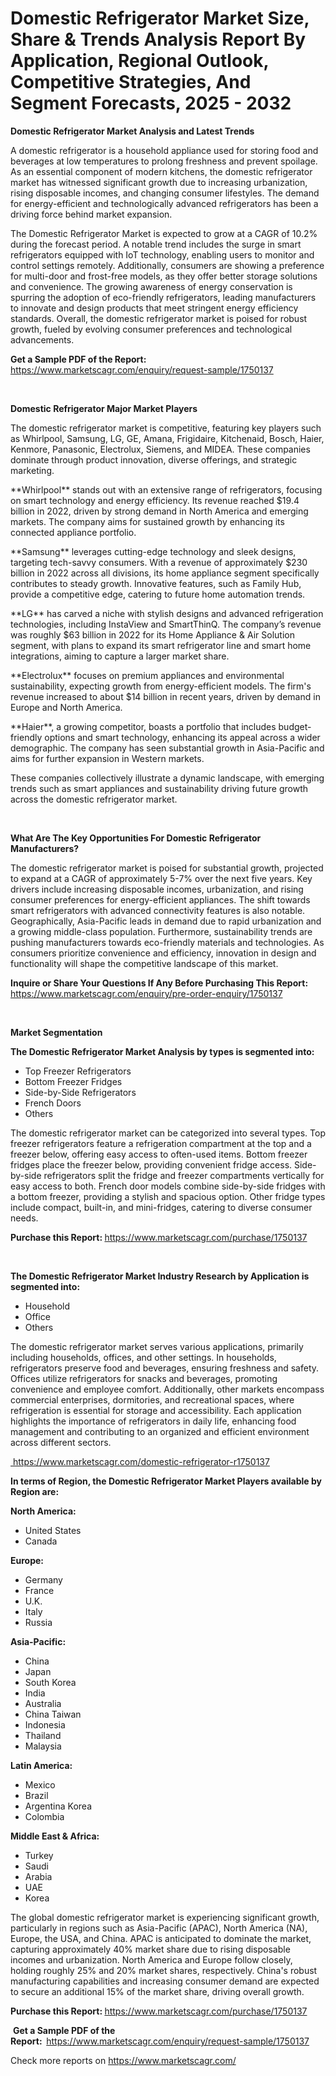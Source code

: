 <p><h1>Domestic Refrigerator Market Size, Share & Trends Analysis Report By Application, Regional Outlook, Competitive Strategies, And Segment Forecasts, 2025 - 2032</h1></p><p><strong>Domestic Refrigerator Market Analysis and Latest Trends</strong></p>
<p><p>A domestic refrigerator is a household appliance used for storing food and beverages at low temperatures to prolong freshness and prevent spoilage. As an essential component of modern kitchens, the domestic refrigerator market has witnessed significant growth due to increasing urbanization, rising disposable incomes, and changing consumer lifestyles. The demand for energy-efficient and technologically advanced refrigerators has been a driving force behind market expansion.</p><p>The Domestic Refrigerator Market is expected to grow at a CAGR of 10.2% during the forecast period. A notable trend includes the surge in smart refrigerators equipped with IoT technology, enabling users to monitor and control settings remotely. Additionally, consumers are showing a preference for multi-door and frost-free models, as they offer better storage solutions and convenience. The growing awareness of energy conservation is spurring the adoption of eco-friendly refrigerators, leading manufacturers to innovate and design products that meet stringent energy efficiency standards. Overall, the domestic refrigerator market is poised for robust growth, fueled by evolving consumer preferences and technological advancements.</p></p>
<p><strong>Get a Sample PDF of the Report:&nbsp;</strong> <a href="https://www.marketscagr.com/enquiry/request-sample/1750137?utm_campaign=2107&utm_medium=2&utm_source=Github&utm_content=ia&utm_term=07022025&utm_id=domestic-refrigerator">https://www.marketscagr.com/enquiry/request-sample/1750137</a></p>
<p>&nbsp;</p>
<p><strong>Domestic Refrigerator Major Market Players</strong></p>
<p><p>The domestic refrigerator market is competitive, featuring key players such as Whirlpool, Samsung, LG, GE, Amana, Frigidaire, Kitchenaid, Bosch, Haier, Kenmore, Panasonic, Electrolux, Siemens, and MIDEA. These companies dominate through product innovation, diverse offerings, and strategic marketing.</p><p>**Whirlpool** stands out with an extensive range of refrigerators, focusing on smart technology and energy efficiency. Its revenue reached $19.4 billion in 2022, driven by strong demand in North America and emerging markets. The company aims for sustained growth by enhancing its connected appliance portfolio.</p><p>**Samsung** leverages cutting-edge technology and sleek designs, targeting tech-savvy consumers. With a revenue of approximately $230 billion in 2022 across all divisions, its home appliance segment specifically contributes to steady growth. Innovative features, such as Family Hub, provide a competitive edge, catering to future home automation trends.</p><p>**LG** has carved a niche with stylish designs and advanced refrigeration technologies, including InstaView and SmartThinQ. The company’s revenue was roughly $63 billion in 2022 for its Home Appliance & Air Solution segment, with plans to expand its smart refrigerator line and smart home integrations, aiming to capture a larger market share.</p><p>**Electrolux** focuses on premium appliances and environmental sustainability, expecting growth from energy-efficient models. The firm's revenue increased to about $14 billion in recent years, driven by demand in Europe and North America.</p><p>**Haier**, a growing competitor, boasts a portfolio that includes budget-friendly options and smart technology, enhancing its appeal across a wider demographic. The company has seen substantial growth in Asia-Pacific and aims for further expansion in Western markets.</p><p>These companies collectively illustrate a dynamic landscape, with emerging trends such as smart appliances and sustainability driving future growth across the domestic refrigerator market.</p></p>
<p>&nbsp;</p>
<p><strong>What Are The Key Opportunities For Domestic Refrigerator Manufacturers?</strong></p>
<p><p>The domestic refrigerator market is poised for substantial growth, projected to expand at a CAGR of approximately 5-7% over the next five years. Key drivers include increasing disposable incomes, urbanization, and rising consumer preferences for energy-efficient appliances. The shift towards smart refrigerators with advanced connectivity features is also notable. Geographically, Asia-Pacific leads in demand due to rapid urbanization and a growing middle-class population. Furthermore, sustainability trends are pushing manufacturers towards eco-friendly materials and technologies. As consumers prioritize convenience and efficiency, innovation in design and functionality will shape the competitive landscape of this market.</p></p>
<p><strong>Inquire or Share Your Questions If Any Before Purchasing This Report:</strong> <a href="https://www.marketscagr.com/enquiry/pre-order-enquiry/1750137?utm_campaign=2107&utm_medium=2&utm_source=Github&utm_content=ia&utm_term=07022025&utm_id=domestic-refrigerator">https://www.marketscagr.com/enquiry/pre-order-enquiry/1750137</a></p>
<p>&nbsp;</p>
<p><strong>Market Segmentation</strong></p>
<p><strong>The Domestic Refrigerator Market Analysis by types is segmented into:</strong></p>
<p><ul><li>Top Freezer Refrigerators</li><li>Bottom Freezer Fridges</li><li>Side-by-Side Refrigerators</li><li>French Doors</li><li>Others</li></ul></p>
<p><p>The domestic refrigerator market can be categorized into several types. Top freezer refrigerators feature a refrigeration compartment at the top and a freezer below, offering easy access to often-used items. Bottom freezer fridges place the freezer below, providing convenient fridge access. Side-by-side refrigerators split the fridge and freezer compartments vertically for easy access to both. French door models combine side-by-side fridges with a bottom freezer, providing a stylish and spacious option. Other fridge types include compact, built-in, and mini-fridges, catering to diverse consumer needs.</p></p>
<p><strong>Purchase this Report:&nbsp;</strong><a href="https://www.marketscagr.com/purchase/1750137?utm_campaign=2107&utm_medium=2&utm_source=Github&utm_content=ia&utm_term=07022025&utm_id=domestic-refrigerator">https://www.marketscagr.com/purchase/1750137</a></p>
<p>&nbsp;</p>
<p><strong>The Domestic Refrigerator Market Industry Research by Application is segmented into:</strong></p>
<p><ul><li>Household</li><li>Office</li><li>Others</li></ul></p>
<p><p>The domestic refrigerator market serves various applications, primarily including households, offices, and other settings. In households, refrigerators preserve food and beverages, ensuring freshness and safety. Offices utilize refrigerators for snacks and beverages, promoting convenience and employee comfort. Additionally, other markets encompass commercial enterprises, dormitories, and recreational spaces, where refrigeration is essential for storage and accessibility. Each application highlights the importance of refrigerators in daily life, enhancing food management and contributing to an organized and efficient environment across different sectors.</p></p>
<p><a href="https://www.marketscagr.com/domestic-refrigerator-r1750137?utm_campaign=2107&utm_medium=2&utm_source=Github&utm_content=ia&utm_term=07022025&utm_id=domestic-refrigerator">&nbsp;https://www.marketscagr.com/domestic-refrigerator-r1750137</a></p>
<p><strong>In terms of Region, the Domestic Refrigerator Market Players available by Region are:</strong></p>
<p>
    <p> <strong> North America: </strong>
        <ul>
            <li>United States</li>
            <li>Canada</li>
        </ul>
        </p> 
    <p> <strong> Europe: </strong>
        <ul>
            <li>Germany</li>
            <li>France</li>
            <li>U.K.</li>
            <li>Italy</li>
            <li>Russia</li>
        </ul>
        </p> 
    <p> <strong> Asia-Pacific: </strong>
        <ul>
            <li>China</li>
            <li>Japan</li>
            <li>South Korea</li>
            <li>India</li>
            <li>Australia</li>
            <li>China Taiwan</li>
            <li>Indonesia</li>
            <li>Thailand</li>
            <li>Malaysia</li>
        </ul>
        </p> 
    <p> <strong> Latin America: </strong>
        <ul>
            <li>Mexico</li>
            <li>Brazil</li>
            <li>Argentina Korea</li>
            <li>Colombia</li>
        </ul>
        </p> 
    <p> <strong> Middle East & Africa: </strong>
        <ul>
            <li>Turkey</li>
            <li>Saudi</li>
            <li>Arabia</li>
            <li>UAE</li>
            <li>Korea</li>
        </ul>
    </p>
    </p>
<p><p>The global domestic refrigerator market is experiencing significant growth, particularly in regions such as Asia-Pacific (APAC), North America (NA), Europe, the USA, and China. APAC is anticipated to dominate the market, capturing approximately 40% market share due to rising disposable incomes and urbanization. North America and Europe follow closely, holding roughly 25% and 20% market shares, respectively. China's robust manufacturing capabilities and increasing consumer demand are expected to secure an additional 15% of the market share, driving overall growth.</p></p>
<p><strong>Purchase this Report: </strong><a href="https://www.marketscagr.com/purchase/1750137?utm_campaign=2107&utm_medium=2&utm_source=Github&utm_content=ia&utm_term=07022025&utm_id=domestic-refrigerator">https://www.marketscagr.com/purchase/1750137</a></p>
<p>&nbsp;<strong>Get a Sample PDF of the Report:&nbsp;&nbsp;</strong><a href="https://www.marketscagr.com/enquiry/request-sample/1750137?utm_campaign=2107&utm_medium=2&utm_source=Github&utm_content=ia&utm_term=07022025&utm_id=domestic-refrigerator">https://www.marketscagr.com/enquiry/request-sample/1750137</a></p>
<p><strong></strong></p>
<p>Check more reports on <a href="https://www.marketscagr.com/?utm_campaign=2107&utm_medium=2&utm_source=Github&utm_content=ia&utm_term=07022025&utm_id=domestic-refrigerator">https://www.marketscagr.com/</a></p>